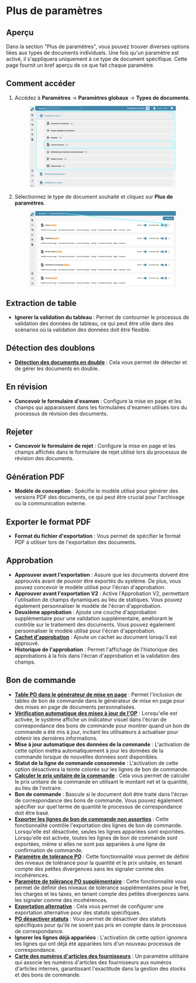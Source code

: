 # Plus de paramètres

## Aperçu

Dans la section "Plus de paramètres", vous pouvez trouver diverses options liées aux types de documents individuels. Une fois qu'un paramètre est activé, il s'appliquera uniquement à ce type de document spécifique. Cette page fournit un bref aperçu de ce que fait chaque paramètre.

## Comment accéder

1.  Accédez à **Paramètres** -> **Paramètres globaux** -> **Types de documents**.

    <figure><img src="../../../../../.gitbook/assets/Calculate_PO_unit_price_1_fr.png" alt=""><figcaption></figcaption></figure>
2.  Sélectionnez le type de document souhaité et cliquez sur **Plus de paramètres**.

    <figure><img src="../../../../../.gitbook/assets/Calculate_PO_unit_price_2_fr.png" alt=""><figcaption></figcaption></figure>

## Extraction de table

* **Ignorer la validation du tableau** : Permet de contourner le processus de validation des données de tableau, ce qui peut être utile dans des scénarios où la validation des données doit être flexible.

## Détection des doublons

* [**Détection des documents en double**](duplicate-document-handling.md) : Cela vous permet de détecter et de gérer les documents en double.

## En révision

* **Concevoir le formulaire d'examen** : Configure la mise en page et les champs qui apparaissent dans les formulaires d'examen utilisés lors du processus de révision des documents.

## Rejeter

* **Concevoir le formulaire de rejet** : Configure la mise en page et les champs affichés dans le formulaire de rejet utilisé lors du processus de révision des documents.

## Génération PDF

* **Modèle de conception** : Spécifie le modèle utilisé pour générer des versions PDF des documents, ce qui peut être crucial pour l'archivage ou la communication externe.

## Exporter le format PDF

* **Format du fichier d'exportation** : Vous permet de spécifier le format PDF à utiliser lors de l'exportation des documents.

## Approbation

* **Approuver avant l'exportation** : Assure que les documents doivent être approuvés avant de pouvoir être exportés du système. De plus, vous pouvez concevoir le modèle utilisé pour l'écran d'approbation.
* **Approuver avant l'exportation V2** : Active l'Approbation V2, permettant l'utilisation de champs dynamiques au lieu de statiques. Vous pouvez également personnaliser le modèle de l'écran d'approbation.
* **Deuxième approbation** : Ajoute une couche d'approbation supplémentaire pour une validation supplémentaire, améliorant le contrôle sur le traitement des documents. Vous pouvez également personnaliser le modèle utilisé pour l'écran d'approbation.
* [**Cachet d'approbation**](approval/approval-stamp.md) : Ajoute un cachet au document lorsqu'il est approuvé.
* **Historique de l'approbation** : Permet l'affichage de l'historique des approbations à la fois dans l'écran d'approbation et la validation des champs.

## Bon de commande

* [**Table PO dans le générateur de mise en page**](purchase-order/po-table-in-layout-builder.md) : Permet l'inclusion de tables de bon de commande dans le générateur de mise en page pour des mises en page de documents personnalisées.
* [**Vérification automatique des mises à jour de l'OP**](purchase-order/auto-check-for-po-updates.md) : Lorsqu'elle est activée, le système affiche un indicateur visuel dans l'écran de correspondance des bons de commande pour montrer quand un bon de commande a été mis à jour, incitant les utilisateurs à actualiser pour obtenir les dernières informations.
* **Mise à jour automatique des données de la commande** : L'activation de cette option mettra automatiquement à jour les données de la commande lorsque de nouvelles données sont disponibles.
* **Statut de la ligne de commande consommée** : L'activation de cette option désactivera la teinte colorée sur les lignes de bon de commande.
* [**Calculer le prix unitaire de la commande**](purchase-order/calculate-po-unit-price.md) : Cela vous permet de calculer le prix unitaire de la commande en utilisant le montant net et la quantité, au lieu de l'extraire.
* **Bon de commande** : Bascule si le document doit être traité dans l'écran de correspondance des bons de commande. Vous pouvez également spécifier sur quel terme de quantité le processus de correspondance doit être basé.
* [**Exporter les lignes de bon de commande non assorties**](purchase-order/export-not-matched-po-lines.md) : Cette fonctionnalité contrôle l'exportation des lignes de bon de commande. Lorsqu'elle est désactivée, seules les lignes appariées sont exportées. Lorsqu'elle est activée, toutes les lignes de bon de commande sont exportées, même si elles ne sont pas appariées à une ligne de confirmation de commande.
* [**Paramètre de tolérance PO**](purchase-order/purchase-order-tolerance-settings-additional-purchase-order-tolerance.md) : Cette fonctionnalité vous permet de définir des niveaux de tolérance pour la quantité et le prix unitaire, en tenant compte des petites divergences sans les signaler comme des incohérences.
* [**Paramètre de tolérance PO supplémentaire**](purchase-order/purchase-order-tolerance-settings-additional-purchase-order-tolerance.md#parametre-pour-configurer-les-parametres-de-tolerance-de-commande-dachat-supplementaires) : Cette fonctionnalité vous permet de définir des niveaux de tolérance supplémentaires pour le fret, les charges et les taxes, en tenant compte des petites divergences sans les signaler comme des incohérences.
* [**Exportation alternative**](purchase-order/alternate-export.md) : Cela vous permet de configurer une exportation alternative pour des statuts spécifiques.
* [**PO désactiver statuts**](purchase-order/purchase-order-disable-statuses.md) : Vous permet de désactiver des statuts spécifiques pour qu'ils ne soient pas pris en compte dans le processus de correspondance.
* **Ignorer les lignes déjà appariées** : L'activation de cette option ignorera les lignes qui ont déjà été appariées lors d'un nouveau processus de correspondance.
* [**Carte des numéros d'articles des fournisseurs**](purchase-order/supplier-item-number-map-admin-documentation.md) : Un paramètre utilitaire qui associe les numéros d'articles des fournisseurs aux numéros d'articles internes, garantissant l'exactitude dans la gestion des stocks et des bons de commande.

